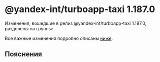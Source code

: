 # @yandex-int/turboapp-taxi 1.187.0

<!-- ЧЕЛОВЕЧЕСКОЕ ВСТУПЛЕНИЕ -->

Изменения, вошедшие в релиз @yandex-int/turboapp-taxi 1.187.0, разделены на группы:

Все важные изменения подробно описаны [ниже](#Пояснения).

## Пояснения

